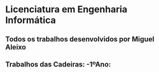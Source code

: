 # Licenciatura em Engenharia Informática

## Todos os trabalhos desenvolvidos por Miguel Aleixo

Trabalhos das Cadeiras:
-1ºAno:  
  -
